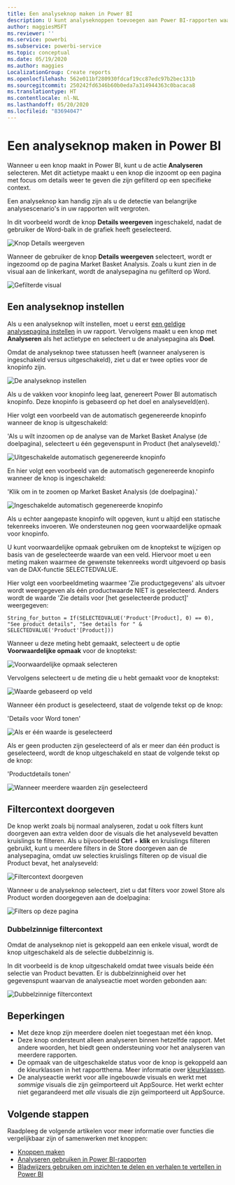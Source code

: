 ```yaml
---
title: Een analyseknop maken in Power BI
description: U kunt analyseknoppen toevoegen aan Power BI-rapporten waarmee uw rapporten zich als apps gedragen en zo de betrokkenheid bij gebruikers verdiepen.
author: maggiesMSFT
ms.reviewer: ''
ms.service: powerbi
ms.subservice: powerbi-service
ms.topic: conceptual
ms.date: 05/19/2020
ms.author: maggies
LocalizationGroup: Create reports
ms.openlocfilehash: 562e011bf280930fdcaf19cc87edc97b2bec131b
ms.sourcegitcommit: 250242fd6346b60b0eda7a314944363c0bacaca8
ms.translationtype: HT
ms.contentlocale: nl-NL
ms.lasthandoff: 05/20/2020
ms.locfileid: "83694047"
---
```

# <a name="create-a-drill-through-button-in-power-bi"></a>Een analyseknop maken in Power BI

Wanneer u een knop maakt in Power BI, kunt u de actie **Analyseren** selecteren. Met dit actietype maakt u een knop die inzoomt op een pagina met focus om details weer te geven die zijn gefilterd op een specifieke context.

Een analyseknop kan handig zijn als u de detectie van belangrijke analysescenario's in uw rapporten wilt vergroten.

In dit voorbeeld wordt de knop **Details weergeven** ingeschakeld, nadat de gebruiker de Word-balk in de grafiek heeft geselecteerd.

![Knop Details weergeven](media/desktop-drill-through-buttons/power-bi-drill-through-visual-button.png)

Wanneer de gebruiker de knop **Details weergeven** selecteert, wordt er ingezoomd op de pagina Market Basket Analysis. Zoals u kunt zien in de visual aan de linkerkant, wordt de analysepagina nu gefilterd op Word.

![Gefilterde visual](media/desktop-drill-through-buttons/power-bi-drill-through-destination.png)

## <a name="set-up-a-drill-through-button"></a>Een analyseknop instellen

Als u een analyseknop wilt instellen, moet u eerst [een geldige analysepagina instellen](desktop-drillthrough.md) in uw rapport. Vervolgens maakt u een knop met **Analyseren** als het actietype en selecteert u de analysepagina als **Doel**.

Omdat de analyseknop twee statussen heeft (wanneer analyseren is ingeschakeld versus uitgeschakeld), ziet u dat er twee opties voor de knopinfo zijn.

![De analyseknop instellen](media/desktop-drill-through-buttons/power-bi-create-drill-through-button.png)

Als u de vakken voor knopinfo leeg laat, genereert Power BI automatisch knopinfo. Deze knopinfo is gebaseerd op het doel en analyseveld(en).

Hier volgt een voorbeeld van de automatisch gegenereerde knopinfo wanneer de knop is uitgeschakeld:

'Als u wilt inzoomen op de analyse van de Market Basket Analyse (de doelpagina), selecteert u één gegevenspunt in Product (het analyseveld).'

![Uitgeschakelde automatisch gegenereerde knopinfo](media/desktop-drill-through-buttons/power-bi-drill-through-tooltip-disabled.png)

En hier volgt een voorbeeld van de automatisch gegenereerde knopinfo wanneer de knop is ingeschakeld:

'Klik om in te zoomen op Market Basket Analysis (de doelpagina).'

![Ingeschakelde automatisch gegenereerde knopinfo](media/desktop-drill-through-buttons/power-bi-drill-through-visual-button.png)

Als u echter aangepaste knopinfo wilt opgeven, kunt u altijd een statische tekenreeks invoeren. We ondersteunen nog geen voorwaardelijke opmaak voor knopinfo.

U kunt voorwaardelijke opmaak gebruiken om de knoptekst te wijzigen op basis van de geselecteerde waarde van een veld. Hiervoor moet u een meting maken waarmee de gewenste tekenreeks wordt uitgevoerd op basis van de DAX-functie SELECTEDVALUE.

Hier volgt een voorbeeldmeting waarmee 'Zie productgegevens' als uitvoer wordt weergegeven als één productwaarde NIET is geselecteerd. Anders wordt de waarde 'Zie details voor [het geselecteerde product]' weergegeven:

```
String_for_button = If(SELECTEDVALUE('Product'[Product], 0) == 0), "See product details", "See details for " & SELECTEDVALUE('Product'[Product]))
```

Wanneer u deze meting hebt gemaakt, selecteert u de optie **Voorwaardelijke opmaak** voor de knoptekst:

![Voorwaardelijke opmaak selecteren](media/desktop-drill-through-buttons/power-bi-button-conditional-tooltip.png)

Vervolgens selecteert u de meting die u hebt gemaakt voor de knoptekst:

![Waarde gebaseerd op veld](media/desktop-drill-through-buttons/power-bi-conditional-measure.png)

Wanneer één product is geselecteerd, staat de volgende tekst op de knop:

'Details voor Word tonen'

![Als er één waarde is geselecteerd](media/desktop-drill-through-buttons/power-bi-conditional-button-text.png)

Als er geen producten zijn geselecteerd of als er meer dan één product is geselecteerd, wordt de knop uitgeschakeld en staat de volgende tekst op de knop:

'Productdetails tonen'

![Wanneer meerdere waarden zijn geselecteerd](media/desktop-drill-through-buttons/power-bi-button-conditional-text-2.png)

## <a name="pass-filter-context"></a>Filtercontext doorgeven

De knop werkt zoals bij normaal analyseren, zodat u ook filters kunt doorgeven aan extra velden door de visuals die het analyseveld bevatten kruislings te filteren. Als u bijvoorbeeld **Ctrl** + **klik** en kruislings filteren gebruikt, kunt u meerdere filters in de Store doorgeven aan de analysepagina, omdat uw selecties kruislings filteren op de visual die Product bevat, het analyseveld:

![Filtercontext doorgeven](media/desktop-drill-through-buttons/power-bi-cross-filter-drill-through-button.png)

Wanneer u de analyseknop selecteert, ziet u dat filters voor zowel Store als Product worden doorgegeven aan de doelpagina:

![Filters op deze pagina](media/desktop-drill-through-buttons/power-bi-button-filters-passed-through.png)

### <a name="ambiguous-filter-context"></a>Dubbelzinnige filtercontext

Omdat de analyseknop niet is gekoppeld aan een enkele visual, wordt de knop uitgeschakeld als de selectie dubbelzinnig is.

In dit voorbeeld is de knop uitgeschakeld omdat twee visuals beide één selectie van Product bevatten. Er is dubbelzinnigheid over het gegevenspunt waarvan de analyseactie moet worden gebonden aan:

![Dubbelzinnige filtercontext](media/desktop-drill-through-buttons/power-bi-button-disabled-ambiguity.png)

## <a name="limitations"></a>Beperkingen

- Met deze knop zijn meerdere doelen niet toegestaan met één knop.
- Deze knop ondersteunt alleen analyseren binnen hetzelfde rapport. Met andere woorden, het biedt geen ondersteuning voor het analyseren van meerdere rapporten.
- De opmaak van de uitgeschakelde status voor de knop is gekoppeld aan de kleurklassen in het rapportthema. Meer informatie over [kleurklassen](desktop-report-themes.md#setting-structural-colors).
- De analyseactie werkt voor alle ingebouwde visuals en werkt met *sommige* visuals die zijn geïmporteerd uit AppSource. Het werkt echter niet gegarandeerd met *alle* visuals die zijn geïmporteerd uit AppSource.

## <a name="next-steps"></a>Volgende stappen
Raadpleeg de volgende artikelen voor meer informatie over functies die vergelijkbaar zijn of samenwerken met knoppen:

* [Knoppen maken](desktop-buttons.md)
* [Analyseren gebruiken in Power BI-rapporten](desktop-drillthrough.md)
* [Bladwijzers gebruiken om inzichten te delen en verhalen te vertellen in Power BI](desktop-bookmarks.md)

